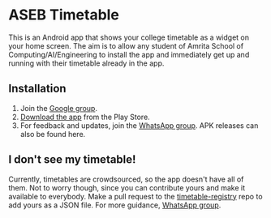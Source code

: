 # ASEB Timetable

This is an Android app that shows your college timetable as a widget on your home screen. The aim is to allow any student of Amrita School of Computing/AI/Engineering to install the app and immediately get up and running with their timetable already in the app.

## Installation

1. Join the [Google group](https://groups.google.com/g/aseb-timetable).
2. [Download the app](https://play.google.com/store/apps/details?id=town.amrita.timetable) from the Play Store.
3. For feedback and updates, join the [WhatsApp group](https://chat.whatsapp.com/Grt1OenGQna40QhKFxYz3n?mode=r_t). APK releases can also be found here.

## I don't see my timetable!

Currently, timetables are crowdsourced, so the app doesn't have all of them. Not to worry though, since you can contribute yours and make it available to everybody. Make a pull request to the [timetable-registry](https://github.com/amritadottown/timetable-registry) repo to add yours as a JSON file. For more guidance, [WhatsApp group](https://chat.whatsapp.com/Grt1OenGQna40QhKFxYz3n?mode=r_t).
